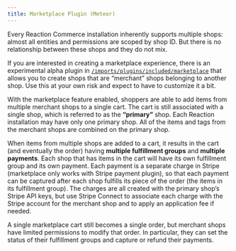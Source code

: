 ```yaml
---
title: Marketplace Plugin (Meteor)
---
```


Every Reaction Commerce installation inherently supports multiple shops: almost all entities and permissions are scoped by shop ID. But there is no relationship between these shops and they do not mix.

If you are interested in creating a marketplace experience, there is an experimental alpha plugin in [`/imports/plugins/included/marketplace`](https://github.com/reactioncommerce/reaction/tree/v1.15.0/imports/plugins/included/marketplace) that allows you to create shops that are “merchant” shops belonging to another shop. Use this at your own risk and expect to have to customize it a bit.

With the marketplace feature enabled, shoppers are able to add items from multiple merchant shops to a single cart. The cart is still associated with a single shop, which is referred to as the **“primary”** shop. Each Reaction installation may have only one primary shop. All of the items and tags from the merchant shops are combined on the primary shop.

When items from multiple shops are added to a cart, it results in the cart (and eventually the order) having **multiple fulfillment groups** and **multiple payments**. Each shop that has items in the cart will have its own fulfillment group and its own payment. Each payment is a separate charge in Stripe (marketplace only works with Stripe payment plugin), so that each payment can be captured after each shop fulfills its piece of the order (the items in its fulfillment group). The charges are all created with the primary shop’s Stripe API keys, but use Stripe Connect to associate each charge with the Stripe account for the merchant shop and to apply an application fee if needed.

A single marketplace cart still becomes a single order, but merchant shops have limited permissions to modify that order. In particular, they can set the status of their fulfillment groups and capture or refund their payments.

<!-- ## Marketplace Stripe Card Payment Method

TODO -->
